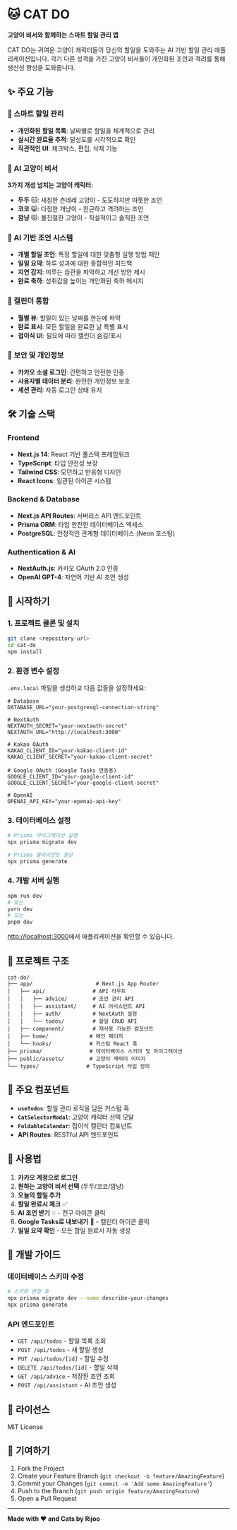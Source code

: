 # 🐱 CAT DO

**고양이 비서와 함께하는 스마트 할일 관리 앱**

CAT DO는 귀여운 고양이 캐릭터들이 당신의 할일을 도와주는 AI 기반 할일 관리 애플리케이션입니다. 각기 다른 성격을 가진 고양이 비서들이 개인화된 조언과 격려를 통해 생산성 향상을 도와줍니다.

## ✨ 주요 기능

### 🎯 스마트 할일 관리

- **개인화된 할일 목록**: 날짜별로 할일을 체계적으로 관리
- **실시간 완료율 추적**: 달성도를 시각적으로 확인
- **직관적인 UI**: 체크박스, 편집, 삭제 기능

### 🐾 AI 고양이 비서

**3가지 개성 넘치는 고양이 캐릭터:**

- **두두** 🐱: 새침한 츤데레 고양이 - 도도하지만 따뜻한 조언
- **코코** 😸: 다정한 개냥이 - 친근하고 격려하는 조언
- **깜냥** 😾: 불친절한 고양이 - 직설적이고 솔직한 조언

### 🤖 AI 기반 조언 시스템

- **개별 할일 조언**: 특정 할일에 대한 맞춤형 실행 방법 제안
- **일일 요약**: 하루 성과에 대한 종합적인 피드백
- **지연 감지**: 미루는 습관을 파악하고 개선 방안 제시
- **완료 축하**: 성취감을 높이는 개인화된 축하 메시지

### 📅 캘린더 통합

- **월별 뷰**: 할일이 있는 날짜를 한눈에 파악
- **완료 표시**: 모든 할일을 완료한 날 특별 표시
- **접이식 UI**: 필요에 따라 캘린더 숨김/표시

### 🔐 보안 및 개인정보

- **카카오 소셜 로그인**: 간편하고 안전한 인증
- **사용자별 데이터 분리**: 완전한 개인정보 보호
- **세션 관리**: 자동 로그인 상태 유지

## 🛠️ 기술 스택

### Frontend

- **Next.js 14**: React 기반 풀스택 프레임워크
- **TypeScript**: 타입 안전성 보장
- **Tailwind CSS**: 모던하고 반응형 디자인
- **React Icons**: 일관된 아이콘 시스템

### Backend & Database

- **Next.js API Routes**: 서버리스 API 엔드포인트
- **Prisma ORM**: 타입 안전한 데이터베이스 액세스
- **PostgreSQL**: 안정적인 관계형 데이터베이스 (Neon 호스팅)

### Authentication & AI

- **NextAuth.js**: 카카오 OAuth 2.0 인증
- **OpenAI GPT-4**: 자연어 기반 AI 조언 생성

## 🚀 시작하기

### 1. 프로젝트 클론 및 설치

```bash
git clone <repository-url>
cd cat-do
npm install
```

### 2. 환경 변수 설정

`.env.local` 파일을 생성하고 다음 값들을 설정하세요:

```env
# Database
DATABASE_URL="your-postgresql-connection-string"

# NextAuth
NEXTAUTH_SECRET="your-nextauth-secret"
NEXTAUTH_URL="http://localhost:3000"

# Kakao OAuth
KAKAO_CLIENT_ID="your-kakao-client-id"
KAKAO_CLIENT_SECRET="your-kakao-client-secret"

# Google OAuth (Google Tasks 연동용)
GOOGLE_CLIENT_ID="your-google-client-id"
GOOGLE_CLIENT_SECRET="your-google-client-secret"

# OpenAI
OPENAI_API_KEY="your-openai-api-key"
```

### 3. 데이터베이스 설정

```bash
# Prisma 마이그레이션 실행
npx prisma migrate dev

# Prisma 클라이언트 생성
npx prisma generate
```

### 4. 개발 서버 실행

```bash
npm run dev
# 또는
yarn dev
# 또는
pnpm dev
```

[http://localhost:3000](http://localhost:3000)에서 애플리케이션을 확인할 수 있습니다.

## 📁 프로젝트 구조

```
cat-do/
├── app/                    # Next.js App Router
│   ├── api/               # API 라우트
│   │   ├── advice/        # 조언 관리 API
│   │   ├── assistant/     # AI 어시스턴트 API
│   │   ├── auth/          # NextAuth 설정
│   │   └── todos/         # 할일 CRUD API
│   ├── component/         # 재사용 가능한 컴포넌트
│   ├── home/             # 메인 페이지
│   └── hooks/            # 커스텀 React 훅
├── prisma/               # 데이터베이스 스키마 및 마이그레이션
├── public/assets/        # 고양이 캐릭터 이미지
└── types/               # TypeScript 타입 정의
```

## 🎨 주요 컴포넌트

- **`useTodos`**: 할일 관리 로직을 담은 커스텀 훅
- **`CatSelectorModal`**: 고양이 캐릭터 선택 모달
- **`FoldableCalendar`**: 접이식 캘린더 컴포넌트
- **API Routes**: RESTful API 엔드포인트

## 🎯 사용법

1. **카카오 계정으로 로그인**
2. **원하는 고양이 비서 선택** (두두/코코/깜냥)
3. **오늘의 할일 추가**
4. **할일 완료시 체크** ✅
5. **AI 조언 받기** 💡 - 전구 아이콘 클릭
6. **Google Tasks로 내보내기** 📅 - 캘린더 아이콘 클릭
7. **일일 요약 확인** - 모든 할일 완료시 자동 생성

## 🔧 개발 가이드

### 데이터베이스 스키마 수정

```bash
# 스키마 변경 후
npx prisma migrate dev --name describe-your-changes
npx prisma generate
```

### API 엔드포인트

- `GET /api/todos` - 할일 목록 조회
- `POST /api/todos` - 새 할일 생성
- `PUT /api/todos/[id]` - 할일 수정
- `DELETE /api/todos/[id]` - 할일 삭제
- `GET /api/advice` - 저장된 조언 조회
- `POST /api/assistant` - AI 조언 생성

## 📝 라이선스

MIT License

## 🤝 기여하기

1. Fork the Project
2. Create your Feature Branch (`git checkout -b feature/AmazingFeature`)
3. Commit your Changes (`git commit -m 'Add some AmazingFeature'`)
4. Push to the Branch (`git push origin feature/AmazingFeature`)
5. Open a Pull Request

---

**Made with ❤️ and Cats by Rijoo**
